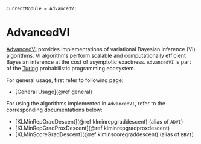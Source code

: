 ```@meta
CurrentModule = AdvancedVI
```

# AdvancedVI

[AdvancedVI](https://github.com/TuringLang/AdvancedVI.jl) provides implementations of variational Bayesian inference (VI) algorithms.
VI algorithms perform scalable and computationally efficient Bayesian inference at the cost of asymptotic exactness.
`AdvancedVI` is part of the [Turing](https://turinglang.org/stable/) probabilistic programming ecosystem.

For general usage, first refer to following page:

  - [General Usage](@ref general)

For using the algorithms implemented in `AdvancedVI`, refer to the corresponding documentations below:

  - [KLMinRepGradDescent](@ref klminrepgraddescent) (alias of `ADVI`)
  - [KLMinRepGradProxDescent](@ref klminrepgradproxdescent)
  - [KLMinScoreGradDescent](@ref klminscoregraddescent)  (alias of `BBVI`)

